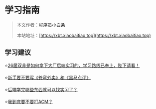 # 学习指南

> 本文作者：[程序员小白条](https://github.com/luoye6)
>
> 本站地址：[https://xbt.xiaobaitiao.top](https://xbt.xiaobaitiao.top)



## 学习建议

⭐️[26届双非是如何拿下大厂后端实习的，学习路线已奉上，陛下请看！](学习建议/26届双非是如何拿下大厂后端实习的，学习路线已奉上，陛下请看.md)

⭐️[新手要不要写《苍穹外卖》和《黑马点评》](学习建议/新手要不要写《苍穹外卖》和《黑马点评》.md)

⭐️[后端学完哪些东西就可以找实习了？](学习建议/后端学完哪些东西就可以找实习了？.md)

⭐️[我到底要不要打ACM？](学习建议/我到底要不要打ACM？.md)
